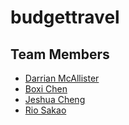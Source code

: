 # budgettravel

## Team Members


* [Darrian McAllister](https://github.com/darrianMc)
* [Boxi Chen](https://github.com/K3rpa)
* [Jeshua Cheng](https://github.com/dugsiii)
* [Rio Sakao](https://github.com/RioSakao)
